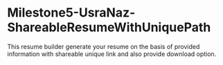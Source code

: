 # Milestone5-UsraNaz-ShareableResumeWithUniquePath
This resume builder generate your resume on the basis of provided information with shareable unique link and also provide download option.
